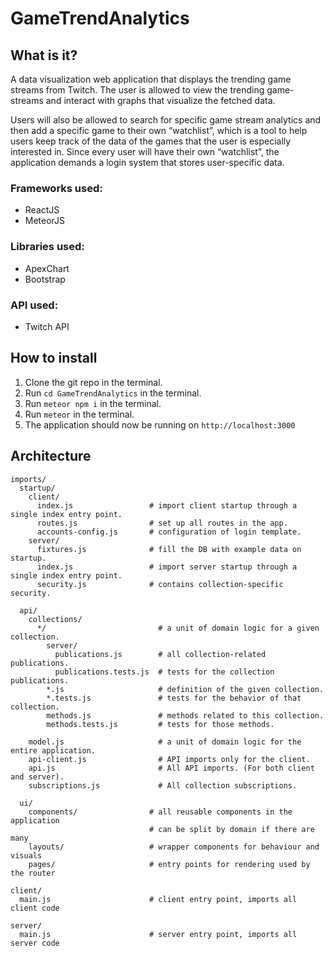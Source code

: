 # GameTrendAnalytics

## What is it?
A data visualization web application that displays the trending game streams from Twitch. The user is allowed to view the trending game-streams and interact with graphs that visualize the fetched data.

Users will also be allowed to search for specific game stream analytics and then add a specific game to their own “watchlist”, which is a tool to help users keep track of the data of the games that the user is especially interested in.
Since every user will have their own “watchlist”, the application demands a login system that stores user-specific data.

### Frameworks used:
* ReactJS
* MeteorJS

### Libraries used:
* ApexChart
* Bootstrap

### API used:
* Twitch API

## How to install

1. Clone the git repo in the terminal.
2. Run `cd GameTrendAnalytics` in the terminal.
3. Run `meteor npm i` in the terminal.
4. Run `meteor` in the terminal.
5. The application should now be running on `http://localhost:3000`

## Architecture
```
imports/
  startup/
    client/
      index.js                 # import client startup through a single index entry point.
      routes.js                # set up all routes in the app.
      accounts-config.js       # configuration of login template.
    server/
      fixtures.js              # fill the DB with example data on startup.
      index.js                 # import server startup through a single index entry point.
      security.js              # contains collection-specific security.

  api/
    collections/               
      */                         # a unit of domain logic for a given collection.
        server/
          publications.js        # all collection-related publications.
          publications.tests.js  # tests for the collection publications.
        *.js                     # definition of the given collection.
        *.tests.js               # tests for the behavior of that collection.
        methods.js               # methods related to this collection.
        methods.tests.js         # tests for those methods.

    model.js                     # a unit of domain logic for the entire application.
    api-client.js                # API imports only for the client.
    api.js                       # All API imports. (For both client and server).
    subscriptions.js             # All collection subscriptions.

  ui/
    components/                # all reusable components in the application
                               # can be split by domain if there are many
    layouts/                   # wrapper components for behaviour and visuals
    pages/                     # entry points for rendering used by the router

client/
  main.js                      # client entry point, imports all client code

server/
  main.js                      # server entry point, imports all server code
```
